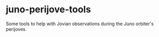 # juno-perijove-tools
Some tools to help with Jovian observations during the Juno orbiter's perijoves.
